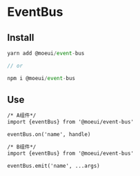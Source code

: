 # EventBus

## Install
```js
yarn add @moeui/event-bus 

// or 

npm i @moeui/event-bus
```

## Use

``` HTML
/* A组件*/
import {eventBus} from '@moeui/event-bus'

eventBus.on('name', handle)
```

``` HTML
/* B组件*/
import {eventBus} from '@moeui/event-bus'

eventBus.emit('name', ...args)
```